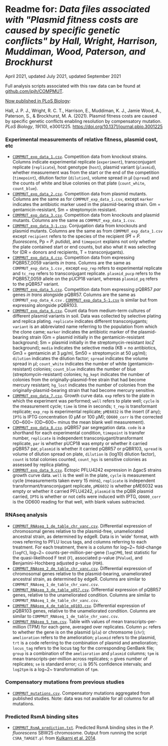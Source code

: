Readme for: *Data files associated with "Plasmid fitness costs are caused by specific genetic conflicts" by Hall, Wright, Harrison, Muddiman, Wood, Paterson, and Brockhurst*
================

April 2021, updated July 2021, updated September 2021

Full analysis scripts associated with this raw data can be found at [github.com/jpjh/COMPMUT](github.com/jpjh/COMPMUT).

[Now published in PLoS Biology](https://journals.plos.org/plosbiology/article?id=10.1371/journal.pbio.3001225):

Hall, J. P. J., Wright, R. C. T., Harrison, E., Muddiman, K. J., Jamie Wood, A., Paterson, S., & Brockhurst, M. A. (2021). Plasmid fitness costs are caused by specific genetic conflicts enabling resolution by compensatory mutation. *PLoS Biology*, *19*(10), e3001225. https://doi.org/10.1371/journal.pbio.3001225

### Experimental measurements of relative fitness, plasmid cost, etc

- [`COMPMUT_exp_data_1.csv`](COMPMUT_exp_data_1.csv). Competition data from knockout strains. Columns indicate experimental replicate (`experiment`), transconjugant replicate (`replicate`), host genotype (`host`), plasmid variant (`plasmid`), whether measurement was from the start or the end of the competition (`timepoint`), dilution factor (`dilution`), volume spread in µl (`spread`) and the counts of white and blue colonies on that plate (`count_white`, `count_blue`).
- [`COMPMUT_exp_data_2.csv`](COMPMUT_exp_data_2.csv). Competition data from plasmid mutants. Columns are the same as for `COMPMUT_exp_data_1.csv`, except `marker` indicates the antibiotic marker used in the plasmid-bearing strain. Gm = gentamicin-resistant, Sm = streptomycin resistant.
- [`COMPMUT_exp_data_3.csv`](COMPMUT_exp_data_3.csv). Competition data from knockouts and plasmid mutants. Columns are the same as `COMPMUT_exp_data_1.csv`.
- [`COMPMUT_exp_data_3-1.csv`](COMPMUT_exp_data_3-1.csv). Conjugation data from knockouts and plasmid mutants. Columns are the same as from `COMPMUT_exp_data_1.csv` except `recipient` refers to the species of the recipient (Pf = *P. fluorescens*, Pp = *P. putida*), and `timepoint` explains not only whether the plate contained start or end counts, but also what it was selecting for (DR = donors and recipients, T = transconjugants). 
- [`COMPMUT_exp_data_4.csv`](COMPMUT_exp_data_4.csv). Competition data from expressing PQBR57_0059 variants *in trans*. Columns are the same as `COMPMUT_exp_data_1.csv` , except `exp_rep` refers to experimental replicate and `tc_rep` refers to transconjugant replicate. `plasmid_pucp` refers to the PQBR57_0059 allele on the pUCP18 variant, whereas `plasmid_pq` refers to the pQBR57 variant.
- [`COMPMUT_exp_data_5.csv`](COMPMUT_exp_data_5.csv). Competition data from expressing pQBR57 *par* genes *in trans* alongside pQBR57. Columns are the same as `COMPMUT_exp_data_4.csv` . [`COMPMUT_exp_data_5-1.csv`](COMPMUT_exp_data_5-1.csv) is similar but from expressing alongside pQBR103.
- [`COMPMUT_exp_data_6.csv`](COMPMUT_exp_data_6.csv). Count data from medium-term cultures of different plasmid variants in soil. Data was collected by selective plating and replica plating. `replicate` indicates different transconjugants; `variant` is an abbreviated name referring to the population from which the clone came; `marker` indicates the antibiotic marker of the plasmid-bearing strain (Gm = plasmid initially  in the gentamicin-resistant background; Sm = plasmid initially in the streptomycin-resistant *lacZ* background); `media` indicates the selective media (KB = no antibiotics, Gm3 = gentamicin at 3 µg/ml, Sm50 = streptomycin at 50 µg/ml); `dilution` indicates the dilution factor; `spread` indicates the volume spread in µl; `count_white` indicates the number of white (gentamicin-resistant) colonies; `count_blue` indicates the number of blue (streptomycin-resistant) colonies; `hg_kept` indicates the number of colonies from the originally-plasmid-free strain that had become mercury resistant; `hg_lost` indicates the number of colonies from the originally-plasmid-bearing strain that had become mercury sensitive.
- [`COMPMUT_exp_data_7.csv`](COMPMUT_exp_data_7.csv). Growth curve data. `exp` refers to the plate in which the experiment was performed; `well` refers to plate well; `cycle` is the measurement cycle; `time` is time in seconds; `t_rep` is transformant replicate; `exp_rep` is experimental replicate; `pME6032` is the insert (if any); `IPTG` is IPTG concentration (0 µM or 100 µM); `OD600_corr` is the corrected OD~600~ (OD~600~ minus the mean blank well measurement).
- [`COMPMUT_exp_data_8.csv`](COMPMUT_exp_data_8.csv). pQBR57 par segregation data. `code` is a shorthand for each experimental condition, `timepoint` is transfer number, `replicate` is independent transconjugant/transformant replicate, `par` is whether pUCP18 was empty or whether it carried pQBR57 par, `plasmid` is whether it carried pQBR57 or pQBR103, `spread` is volume of dilution spread on plate, `dilution` is (log10) dilution factor), `count` is total colonies counted, `count_hgs` is sensitive colonies as assessed by replica plating.
- [`COMPMUT_exp_data_9.csv`](COMPMUT_exp_data_9.csv). Ectopic PFLU4242 expression in ∆gacS strains growth curve data. `well` is the well in the plate, `cycle` is measurement cycle (measurements taken every 15 mins), `replicate` is independent transformant/transconjugant replicate, `pME6032` is whether pME6032 was empty or whether it carried PFLU4242, `plasmid` is the pQBR plasmid carried, `IPTG` is whether or not cells were induced with IPTG, `OD600_corr` is the OD600 reading for that well, with blank values subtracted.

### RNAseq analysis

- [`COMPMUT_RNAseq_1_de_table_chr_vanc.csv`](COMPMUT_RNAseq_1_de_table_chr_vanc.csv). Differential expression of chromosomal genes relative to the plasmid-free, unameliorated ancestral strain, as determined by edgeR. Data is in 'wide' format, with rows referring to PFLU locus tags, and columns referring to each treatment. For each treatment, there is a column for log~2~ fold-change (`logFC`), log~2~ counts-per-million-per-gene (`logCPM`), test statistic for the quasi-likelihood F test (`F`), associated p-value (`PValue`), and Benjamini-Hochberg adjusted p-value (`FDR`). 
- [`COMPMUT_RNAseq_2_de_table_chr_vanc.csv`](COMPMUT_RNAseq_2_de_table_chr_comp.csv). Differential expression of chromosomal genes relative to the plasmid-bearing, unameliorated ancestral strain, as determined by edgeR. Columns are similar to `COMPMUT_RNAseq_1_de_table_chr_vanc.csv`.
- [`COMPMUT_RNAseq_3_de_table_pQ57.csv`](COMPMUT_RNAseq_3_de_table_pQ57.csv). Differential expression of pQBR57 genes, relative to the unameliorated condition. Columns are similar to `COMPMUT_RNAseq_1_de_table_chr_vanc.csv`.
- [`COMPMUT_RNAseq_4_de_table_pQ103.csv`](COMPMUT_RNAseq_4_de_table_pQ103.csv). Differential expression of pQBR103 genes, relative to the unameliorated condition. Columns are similar to `COMPMUT_RNAseq_1_de_table_chr_vanc.csv`.
- [`COMPMUT_RNAseq_5_tpm.csv`](COMPMUT_RNAseq_5_tpm.csv). Table with values of mean transcripts-per-million (TPM) for each gene, averaged over replicates. Column `pc` refers to whether the gene is on the plasmid (`pla`) or chromsome (`chr`); `amelioration` refers to the amelioration; `plasmid` refers to the plasmid, `trt` is a code referring to the combination of plasmid and amelioration; `locus_tag` refers to the locus tag for the corresponding GenBank file; `group` is a combination of the `amelioration` and `plasmid` columns; `tpm` is mean transcripts-per-million across replicates; `n` gives number of replicates; `se` is standard error; `ci` is 95% confidence intervals; and `log2tpm` is a log~2~ transformation of `tpm`.

### Compensatory mutations from previous studies

- [`COMPMUT_mutations.csv`](COMPMUT_mutations.csv). Compensatory mutations aggregated from published studies. Note: data was not available for all columns for all mutations. 

### Predicted RsmA binding sites

- [`COMPMUT_RsmA_prediction.txt`](COMPMUT_RsmA_prediction.txt). Predicted RsmA binding sites in the *P. fluorescens* SBW25 chromosome. Output from running the script `CSRA_TARGET.pl` from [Kulkarni et al. 2014](http://dx.doi.org/10.1093/nar/gku309).